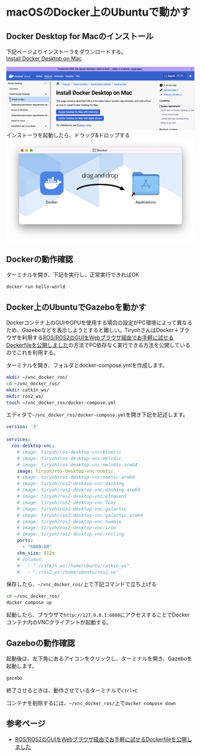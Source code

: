# macOSのDocker上のUbuntuで動かす
## Docker Desktop for Macのインストール
下記ページよりインストーラをダウンロードする。  
[Install Docker Desktop on Mac](https://docs.docker.com/desktop/install/mac-install/)

![docker1.png](./img/docker/docker1.png)
インストーラを起動したら、ドラッグ&ドロップする
![docker2.png](./img/docker/docker2.png)

## Dockerの動作確認
ターミナルを開き、下記を実行し、正常実行できればOK
```sh
docker run hello-world
```
## Docker上のUbuntuでGazeboを動かす
Dockerコンテナ上のGUIやGPUを使用する場合の設定がPC環境によって異なるため、Gazeboなどを表示しようとすると難しい。TiryohさんはDocker＋ブラウザを利用する[ROS/ROS2のGUIをWebブラウザ経由でお手軽に試せるDockerfileを公開しました](https://memoteki.net/archives/2955)の方法でPC依存なく実行できる方法を公開しているのでこれを利用する。  

ターミナルを開き、フォルダとdocker-compose.ymlを作成します。
```sh
mkdir ~/vnc_docker_ros/
cd ~/vnc_docker_ros/
mkdir catkin_ws/
mkdir ros2_ws/
touch ~/vnc_docker_ros/docker-compose.yml
```

エディタで`~/vnc_docker_ros/docker-compose.yml`を開き下記を記述します。
```yaml
version: '3'

services:
  ros-desktop-vnc:
    # image: tiryoh/ros-desktop-vnc:kinetic
    # image: tiryoh/ros-desktop-vnc:melodic
    # image: tiryoh/ros-desktop-vnc:melodic-arm64
    image: tiryoh/ros-desktop-vnc:noetic
    # image: tiryoh/ros-desktop-vnc:noetic-arm64
    # image: tiryoh/ros2-desktop-vnc:dashing
    # image: tiryoh/ros2-desktop-vnc:dashing-arm64
    # image: tiryoh/ros2-desktop-vnc:eloquent
    # image: tiryoh/ros2-desktop-vnc:foxy
    # image: tiryoh/ros2-desktop-vnc:galactic
    # image: tiryoh/ros2-desktop-vnc:galactic-arm64
    # image: tiryoh/ros2-desktop-vnc:humble
    # image: tiryoh/ros2-desktop-vnc:iron
    # image: tiryoh/ros2-desktop-vnc:rolling
    ports:
      - "6080:80"
    shm_size: 512m
    # volumes: 
    #   - "./catkin_ws:/home/ubuntu/catkin_ws"
    #   - "./ros2_ws:/home/ubuntu/ros2_ws"
```

保存したら、`~/vnc_docker_ros/`上で下記コマンドで立ち上げる
```sh
cd ~/vnc_docker_ros/
docker compose up
```

起動したら、ブラウザで`http://127.0.0.1:6080`にアクセスすることでDockerコンテナ内のVNCクライアントが起動する。

## Gazeboの動作確認
起動後は、左下角にあるアイコンをクリックし、ターミナルを開き、Gazeboを起動します。
```sh
gazebo
```

終了させるときは、動作させているターミナルで`ctrl+C`

コンテナを削除するには、`~/vnc_docker_ros/`上で`docker compose down`


## 参考ページ
- [ROS/ROS2のGUIをWebブラウザ経由でお手軽に試せるDockerfileを公開しました](https://memoteki.net/archives/2955)
